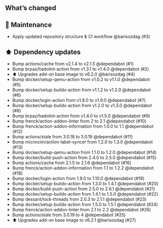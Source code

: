 ## What’s changed

## 🧰 Maintenance

- Apply updated repository structure & CI workflow @barisozdag (#3)

## ⬆️ Dependency updates

- Bump actions/cache from v2.1.4 to v2.1.5 @dependabot (#1)
- Bump brpaz/hadolint-action from v1.3.1 to v1.4.0 @dependabot (#2)
- ⬆️ Upgrades add-on base image to v6.2.0 @barisozdag (#4)
- Bump docker/setup-qemu-action from v1.0.2 to v1.1.0 @dependabot (#5)
- Bump docker/setup-buildx-action from v1.1.2 to v1.2.0 @dependabot (#6)
- Bump docker/login-action from v1.8.0 to v1.9.0 @dependabot (#7)
- Bump docker/setup-buildx-action from v1.2.0 to v1.3.0 @dependabot (#8)
- Bump brpaz/hadolint-action from v1.4.0 to v1.5.0 @dependabot (#9)
- Bump frenck/action-addon-linter from 2 to 2.1 @dependabot (#10)
- Bump frenck/action-addon-information from 1.0.0 to 1.1 @dependabot (#12)
- Bump actions/stale from 3.0.18 to 3.0.19 @dependabot (#11)
- Bump micnncim/action-label-syncer from 1.2.0 to 1.3.0 @dependabot (#13)
- Bump docker/setup-qemu-action from 1.1.0 to 1.2.0 @dependabot (#14)
- Bump docker/build-push-action from 2.4.0 to 2.5.0 @dependabot (#15)
- Bump actions/cache from 2.1.5 to 2.1.6 @dependabot (#16)
- Bump frenck/action-addon-information from 1.1 to 1.2.2 @dependabot (#18)
- Bump docker/login-action from 1.9.0 to 1.10.0 @dependabot (#19)
- Bump docker/setup-buildx-action from 1.3.0 to 1.4.1 @dependabot (#20)
- Bump docker/build-push-action from 2.5.0 to 2.6.1 @dependabot (#21)
- Bump docker/setup-buildx-action from 1.4.1 to 1.5.0 @dependabot (#22)
- Bump dessant/lock-threads from 2.0.3 to 2.1.1 @dependabot (#23)
- Bump docker/setup-buildx-action from 1.5.0 to 1.5.1 @dependabot (#24)
- Bump frenck/action-addon-linter from 2.1 to 2.2 @dependabot (#26)
- Bump actions/stale from 3.0.19 to 4 @dependabot (#25)
- ⬆️ Upgrades add-on base image to v6.2.1 @barisozdag (#27)
